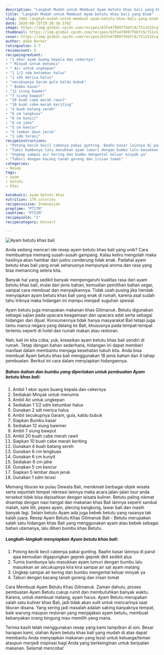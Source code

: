 ```yaml
---
description: "Langkah Mudah untuk Membuat Ayam betutu khas bali yang Enak"
title: "Langkah Mudah untuk Membuat Ayam betutu khas bali yang Enak"
slug: 3982-langkah-mudah-untuk-membuat-ayam-betutu-khas-bali-yang-enak
date: 2020-08-15T19:38:10.376Z
image: https://img-global.cpcdn.com/recipes/63fe479097fbbfc9/751x532cq70/ayam-betutu-khas-bali-foto-resep-utama.jpg
thumbnail: https://img-global.cpcdn.com/recipes/63fe479097fbbfc9/751x532cq70/ayam-betutu-khas-bali-foto-resep-utama.jpg
cover: https://img-global.cpcdn.com/recipes/63fe479097fbbfc9/751x532cq70/ayam-betutu-khas-bali-foto-resep-utama.jpg
author: Adam Barker
ratingvalue: 4.7
reviewcount: 6
recipeingredient:
- "1 ekor ayam buang kepala dan cekernya"
- " Minyak untuk menumis"
- " Air untuk ungkepan"
- "1 1/2 sdm ketumbar halus"
- "2 sdt merica halus"
- "secukupnya Garam gula kaldu bubuk"
- " Bumbu kasar"
- "12 siung bawmer"
- "7 siung bawput"
- "20 buah cabe merah rawit"
- "10 buah cabe merah keriting"
- "4 buah batang sereh"
- "6 cm lengkuas"
- "6 cm kunyit"
- "6 cm jahe"
- "5 cm kencur"
- "5 lembar daun jeruk"
- "1 sdm terasi"
recipeinstructions:
- "Potong kecik kecil cabenya pakai gunting. Baahn kasar lainnya di parut ajaa kemudian digapungkan geprek geprek dkit sedikit alus"
- "Tumis bumbunya lalu masukkan ayam lumuri dengan bumbu lalu masukkan air secukupnya kira kira sampai air sat ayam matang"
- "Ungkep sampai air kering dan bumbu mengental keluar minyak ya"
- "Taburi dengan kacang tanah goreng dan irisan tomat"
categories:
- Resep
tags:
- ayam
- betutu
- khas

katakunci: ayam betutu khas 
nutrition: 179 calories
recipecuisine: Indonesian
preptime: "PT17M"
cooktime: "PT51M"
recipeyield: "1"
recipecategory: Dessert

---
```



![Ayam betutu khas bali](https://img-global.cpcdn.com/recipes/63fe479097fbbfc9/751x532cq70/ayam-betutu-khas-bali-foto-resep-utama.jpg)

Anda sedang mencari ide resep ayam betutu khas bali yang unik? Cara membuatnya memang susah-susah gampang. Kalau keliru mengolah maka hasilnya akan hambar dan justru cenderung tidak enak. Padahal ayam betutu khas bali yang enak seharusnya mempunyai aroma dan rasa yang bisa memancing selera kita.

Banyak hal yang sedikit banyak mempengaruhi kualitas rasa dari ayam betutu khas bali, mulai dari jenis bahan, kemudian pemilihan bahan segar, sampai cara membuat dan menyajikannya. Tidak usah pusing jika hendak menyiapkan ayam betutu khas bali yang enak di rumah, karena asal sudah tahu triknya maka hidangan ini mampu menjadi suguhan spesial.

Ayam betutu juga merupakan makanan khas Gilimanuk. Betutu digunakan sebagai sajian pada upacara keagamaan dan upacara adat serta sebagai hidangan dan dijual. Konsumennya tidak hanya masyarakat Bali tetapi juga tamu manca negara yang datang ke Bali, khususnya pada tempat-tempat tertentu seperti di hotel dan rumah makan atau restoran.


Nah, kali ini kita coba, yuk, kreasikan ayam betutu khas bali sendiri di rumah. Tetap dengan bahan sederhana, hidangan ini dapat memberi manfaat dalam membantu menjaga kesehatan tubuh kita. Anda bisa membuat Ayam betutu khas bali menggunakan 18 jenis bahan dan 4 tahap pembuatan. Berikut ini cara dalam menyiapkan hidangannya.

<!--inarticleads1-->

##### Bahan-bahan dan bumbu yang diperlukan untuk pembuatan Ayam betutu khas bali:

1. Ambil 1 ekor ayam buang kepala dan cekernya
1. Sediakan  Minyak untuk menumis
1. Ambil  Air untuk ungkepan
1. Sediakan 1 1/2 sdm ketumbar halus
1. Gunakan 2 sdt merica halus
1. Ambil secukupnya Garam, gula, kaldu bubuk
1. Siapkan  Bumbu kasar
1. Sediakan 12 siung bawmer
1. Ambil 7 siung bawput
1. Ambil 20 buah cabe merah rawit
1. Siapkan 10 buah cabe merah keriting
1. Gunakan 4 buah batang sereh
1. Gunakan 6 cm lengkuas
1. Gunakan 6 cm kunyit
1. Sediakan 6 cm jahe
1. Gunakan 5 cm kencur
1. Siapkan 5 lembar daun jeruk
1. Gunakan 1 sdm terasi


Memang liburan ke pulau Dewata Bali, menikmati berbagai objek wisata serta sejumlah tempat rekreasi lainnya maka acara jalan-jalan tour anda tersebut tidak bisa dipisahkan dengan wisata kuliner. Betutu paling nikmat disantap dengan nasi hangat dan makanan khas Bali lainnya seperti sambal matah, sate lilit, pepes ayam, plecing kangkung, lawar bali dan masih banyak lagi. Selain betutu Ayam ada juga bebek betutu yang rasanya tak kalah juara. Resep Ayam Betutu Khas Gilimanuk Bali - Betutu merupakan salah satu hidangan khas Bali yang menggunakan ayam atau bebek sebagai bahan utamanya, lalu diberi bumbu khas Betutu. 

<!--inarticleads2-->

##### Langkah-langkah menyiapkan Ayam betutu khas bali:

1. Potong kecik kecil cabenya pakai gunting. Baahn kasar lainnya di parut ajaa kemudian digapungkan geprek geprek dkit sedikit alus
1. Tumis bumbunya lalu masukkan ayam lumuri dengan bumbu lalu masukkan air secukupnya kira kira sampai air sat ayam matang
1. Ungkep sampai air kering dan bumbu mengental keluar minyak ya
1. Taburi dengan kacang tanah goreng dan irisan tomat


Cara Membuat Ayam Betutu Khas Gilimanuk. Zaman dahulu, proses pembuatan Ayam Betutu cukup rumit dan membutuhkan banyak waktu. Karena, untuk membuat matang, ayam harus. Ayam Betutu merupakan salah satu kuliner khas Bali, jadi tidak akan sulit untuk mencarinya saat liburan disana. Yang sering jadi masalah adalah saking banyaknya tempat, baik warung maupun restoran yang menjajakan ayam betutu, membuat kebanyakan orang bingung mau memilih yang mana. 

Terima kasih telah menggunakan resep yang kami tampilkan di sini. Besar harapan kami, olahan Ayam betutu khas bali yang mudah di atas dapat membantu Anda menyiapkan makanan yang lezat untuk keluarga/teman ataupun menjadi inspirasi bagi Anda yang berkeinginan untuk berjualan makanan. Selamat mencoba!
